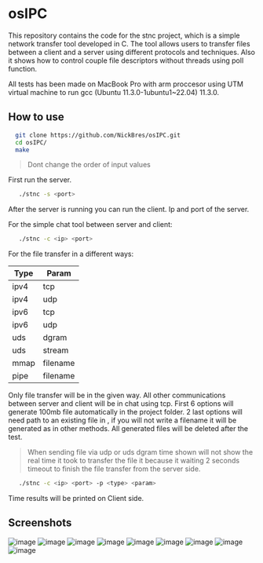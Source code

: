 # osIPC

This repository contains the code for the stnc project, which is a simple network transfer tool developed in C. The tool allows users to transfer files between a client and a server using different protocols and techniques. Also it shows how to control couple file descriptors without threads using poll function.


All tests has been made on MacBook Pro with arm proccesor using UTM virtual machine to run gcc (Ubuntu 11.3.0-1ubuntu1~22.04) 11.3.0.

## How to use

```sh
  git clone https://github.com/NickBres/osIPC.git
  cd osIPC/
  make
   ```

> Dont change the order of input values

First run the server.

```sh
   ./stnc -s <port>
   ```

After the server is running you can run the client. Ip and port of the server.

For the simple chat tool between server and client:
```sh
   ./stnc -c <ip> <port>
   ```

For the file transfer in a different ways:

| Type  | Param  |
|-------|--------|
| ipv4  | tcp    |
| ipv4  | udp    |
| ipv6  | tcp    |
| ipv6  | udp    |
| uds   | dgram  |
| uds   | stream |
| mmap   | filename  |
| pipe   | filename |


Only file transfer will be in the given way. All other communications between server and client will be in chat using tcp.
First 6 options will generate 100mb file automatically in the project folder. 2 last options will need path to an existing file in <param>, if you will not write a filename it will be generated as in other methods.
All generated files will be deleted after the test.

> When sending file via udp or uds dgram time shown will not show the real time it took to transfer the file it because it waiting 2 seconds timeout to finish the file transfer from the server side. 

```sh
   ./stnc -c <ip> <port> -p <type> <param>
   ```
Time results will be printed on Client side.

## Screenshots
![image](https://user-images.githubusercontent.com/70432147/236688965-f214716d-f9f5-40ff-a159-8a0d77e59254.png)
![image](https://user-images.githubusercontent.com/70432147/236689005-82417f31-ba57-461f-897e-6ff77a4abf3f.png)
![image](https://user-images.githubusercontent.com/70432147/236689023-9baf0f81-6fbf-414b-a4b1-96ec6ac54b8d.png)
![image](https://user-images.githubusercontent.com/70432147/236689050-ddbf0b9e-aba4-4339-ae12-77e1d7f96313.png)
![image](https://user-images.githubusercontent.com/70432147/236689182-bcd89702-3a87-4fee-b257-5c481eae0ba3.png)
![image](https://user-images.githubusercontent.com/70432147/236689222-126ec1d5-69f7-4001-a433-9b2272a036ee.png)
![image](https://user-images.githubusercontent.com/70432147/236689240-97a431e8-06b1-47a3-9497-d5928cb45675.png)
![image](https://user-images.githubusercontent.com/70432147/236689265-1be85d93-4d1e-4d49-980f-5cda25ad035a.png)
![image](https://user-images.githubusercontent.com/70432147/236689286-5dec142b-7c09-4509-969a-ccdc07034012.png)





